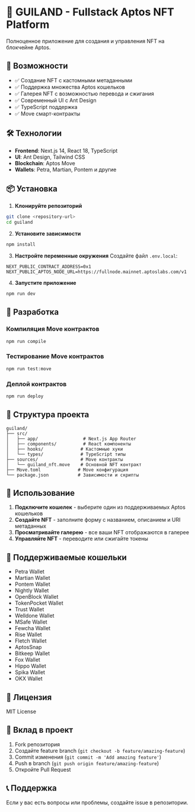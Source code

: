 # 🏰 GUILAND - Fullstack Aptos NFT Platform

Полноценное приложение для создания и управления NFT на блокчейне Aptos.

## 🚀 Возможности

- ✅ Создание NFT с кастомными метаданными
- ✅ Поддержка множества Aptos кошельков
- ✅ Галерея NFT с возможностью перевода и сжигания
- ✅ Современный UI с Ant Design
- ✅ TypeScript поддержка
- ✅ Move смарт-контракты

## 🛠️ Технологии

- **Frontend**: Next.js 14, React 18, TypeScript
- **UI**: Ant Design, Tailwind CSS
- **Blockchain**: Aptos Move
- **Wallets**: Petra, Martian, Pontem и другие

## 📦 Установка

1. **Клонируйте репозиторий**
```bash
git clone <repository-url>
cd guiland
```

2. **Установите зависимости**
```bash
npm install
```

3. **Настройте переменные окружения**
Создайте файл `.env.local`:
```env
NEXT_PUBLIC_CONTRACT_ADDRESS=0x1
NEXT_PUBLIC_APTOS_NODE_URL=https://fullnode.mainnet.aptoslabs.com/v1
```

4. **Запустите приложение**
```bash
npm run dev
```

## 🔧 Разработка

### Компиляция Move контрактов
```bash
npm run compile
```

### Тестирование Move контрактов
```bash
npm run test:move
```

### Деплой контрактов
```bash
npm run deploy
```

## 📁 Структура проекта

```
guiland/
├── src/
│   ├── app/                 # Next.js App Router
│   ├── components/          # React компоненты
│   ├── hooks/              # Кастомные хуки
│   └── types/              # TypeScript типы
├── sources/                # Move контракты
│   └── guiland_nft.move    # Основной NFT контракт
├── Move.toml              # Move конфигурация
└── package.json           # Зависимости и скрипты
```

## 🎨 Использование

1. **Подключите кошелек** - выберите один из поддерживаемых Aptos кошельков
2. **Создайте NFT** - заполните форму с названием, описанием и URI метаданных
3. **Просматривайте галерею** - все ваши NFT отображаются в галерее
4. **Управляйте NFT** - переводите или сжигайте токены

## 🔗 Поддерживаемые кошельки

- Petra Wallet
- Martian Wallet
- Pontem Wallet
- Nightly Wallet
- OpenBlock Wallet
- TokenPocket Wallet
- Trust Wallet
- Welldone Wallet
- MSafe Wallet
- Fewcha Wallet
- Rise Wallet
- Fletch Wallet
- AptosSnap
- Bitkeep Wallet
- Fox Wallet
- Hippo Wallet
- Spika Wallet
- OKX Wallet

## 📝 Лицензия

MIT License

## 🤝 Вклад в проект

1. Fork репозитория
2. Создайте feature branch (`git checkout -b feature/amazing-feature`)
3. Commit изменения (`git commit -m 'Add amazing feature'`)
4. Push в branch (`git push origin feature/amazing-feature`)
5. Откройте Pull Request

## 📞 Поддержка

Если у вас есть вопросы или проблемы, создайте issue в репозитории. 